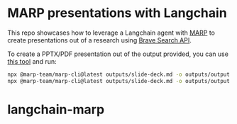 # MARP presentations with Langchain

This repo showcases how to leverage a Langchain agent with [MARP](https://marp.app/) to create presentations out of a research using [Brave Search API](https://brave.com/search/api/).

To create a PPTX/PDF presentation out of the output provided, you can use [this tool](https://github.com/marp-team/marp-cli) and run:

```bash
npx @marp-team/marp-cli@latest outputs/slide-deck.md -o outputs/output.pdf
npx @marp-team/marp-cli@latest outputs/slide-deck.md -o outputs/output.pptx
```
# langchain-marp
